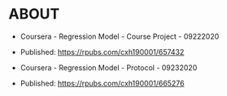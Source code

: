 # ABOUT

- Coursera - Regression Model - Course Project - 09222020
- Published: https://rpubs.com/cxh190001/657432

- Coursera - Regression Model - Protocol - 09232020
- Published: https://rpubs.com/cxh190001/665276
